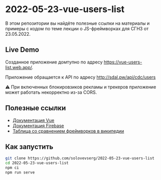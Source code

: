 # 2022-05-23-vue-users-list

В этом репозитории вы найдёте полезные ссылки на материалы и примеры с кодом по теме лекции о JS-фреймворках для СГН3 от 23.05.2022.

## Live Demo

Созданное приложение домтупно по адресу <https://vue-users-list.web.app/>.

Приложение обращается к API по адресу <http://sdal.pw/api/cdc/users>

⚠ При включенных блокировзиков рекламы и трекеров приложение может работать некорректно из-за CORS.

## Полезные ссылки

- [Документация Vue](https://vuejs.org/guide/introduction.html)
- [Документация Firebase](https://firebase.google.com/docs?hl=en)
- [Таблица со сравнением фреймворков в википедии](https://en.wikipedia.org/wiki/Comparison_of_JavaScript-based_web_frameworks)

## Как запустить

```bash
git clone https://github.com/solovevserg/2022-05-23-vue-users-list
cd 2022-05-23-vue-users-list
npm ci
npm run serve
```
